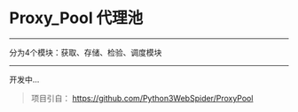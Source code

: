 # Proxy_Pool 代理池
***
分为4个模块：获取、存储、检验、调度模块
***
开发中...
> 项目引自： https://github.com/Python3WebSpider/ProxyPool

